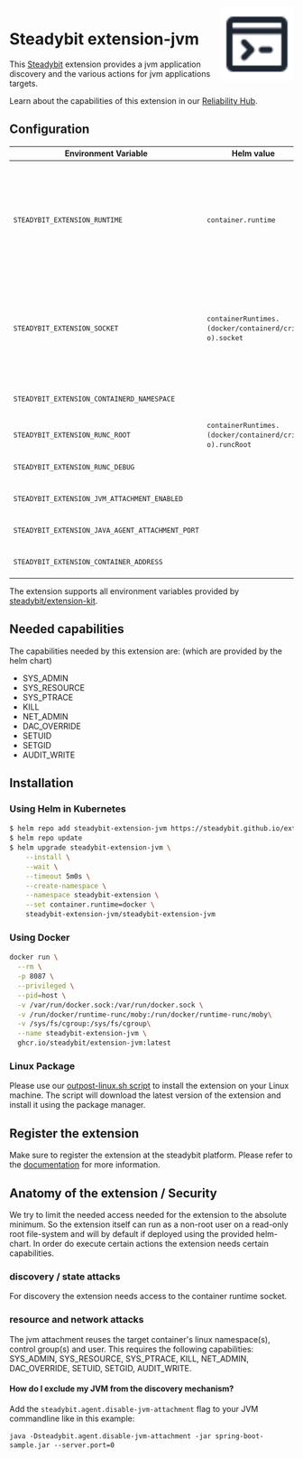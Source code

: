 <img src="./logo.svg" height="130" align="right" alt="JVM logo">

# Steadybit extension-jvm

This [Steadybit](https://www.steadybit.com/) extension provides a jvm application discovery and the various actions for jvm applications targets.

Learn about the capabilities of this extension in our [Reliability Hub](https://hub.steadybit.com/extension/com.steadybit.extension_jvm).

## Configuration

| Environment Variable                             | Helm value                                             | Meaning                                                                                                                    | Required | Default |
|--------------------------------------------------|--------------------------------------------------------|----------------------------------------------------------------------------------------------------------------------------|----------|---------|
| `STEADYBIT_EXTENSION_RUNTIME`                    | `container.runtime`                                    | The container runtime to user either `docker`, `containerd` or `cri-o`. Will be automatically configured if not specified. | yes      | (auto)  |
| `STEADYBIT_EXTENSION_SOCKET`                     | `containerRuntimes.(docker/containerd/cri-o).socket`   | The socket used to connect to the container runtime. Will be automatically configured if not specified.                    | yes      | (auto)  |
| `STEADYBIT_EXTENSION_CONTAINERD_NAMESPACE`       |                                                        | The containerd namespace to use.                                                                                           | yes      | k8s.io  |
| `STEADYBIT_EXTENSION_RUNC_ROOT`                  | `containerRuntimes.(docker/containerd/cri-o).runcRoot` | The runc root to use.                                                                                                      | yes      | (auto)  |
| `STEADYBIT_EXTENSION_RUNC_DEBUG`                 |                                                        | Activate debug mode for run.                                                                                               |          |         |
| `STEADYBIT_EXTENSION_JVM_ATTACHMENT_ENABLED`     |                                                        | is jvm attachment enabled                                                                                                  | no       | true    |
| `STEADYBIT_EXTENSION_JAVA_AGENT_ATTACHMENT_PORT` |                                                        | java agent attachment port                                                                                                 | no       | 8095    |
| `STEADYBIT_EXTENSION_CONTAINER_ADDRESS`          |                                                        | public ip of the extension                                                                                                 | no       |         |

The extension supports all environment variables provided by [steadybit/extension-kit](https://github.com/steadybit/extension-kit#environment-variables).

## Needed capabilities

The capabilities needed by this extension are: (which are provided by the helm chart)

- SYS_ADMIN
- SYS_RESOURCE
- SYS_PTRACE
- KILL
- NET_ADMIN
- DAC_OVERRIDE
- SETUID
- SETGID
- AUDIT_WRITE

## Installation

### Using Helm in Kubernetes

```sh
$ helm repo add steadybit-extension-jvm https://steadybit.github.io/extension-jvm
$ helm repo update
$ helm upgrade steadybit-extension-jvm \
    --install \
    --wait \
    --timeout 5m0s \
    --create-namespace \
    --namespace steadybit-extension \
    --set container.runtime=docker \
    steadybit-extension-jvm/steadybit-extension-jvm
```

### Using Docker

```sh
docker run \
  --rm \
  -p 8087 \
  --privileged \
  --pid=host \
  -v /var/run/docker.sock:/var/run/docker.sock \
  -v /run/docker/runtime-runc/moby:/run/docker/runtime-runc/moby\
  -v /sys/fs/cgroup:/sys/fs/cgroup\
  --name steadybit-extension-jvm \
  ghcr.io/steadybit/extension-jvm:latest
```

### Linux Package

Please use our [outpost-linux.sh script](https://docs.steadybit.com/install-and-configure/install-outpost-agent-preview/install-on-linux-hosts) to install the extension on your Linux machine.
The script will download the latest version of the extension and install it using the package manager.

## Register the extension

Make sure to register the extension at the steadybit platform. Please refer to
the [documentation](https://docs.steadybit.com/integrate-with-steadybit/extensions/extension-installation) for more information.

## Anatomy of the extension / Security

We try to limit the needed access needed for the extension to the absolute minimum. So the extension itself can run as a non-root user on a read-only root file-system and will by default if deployed using the provided helm-chart.
In order do execute certain actions the extension needs certain capabilities.

### discovery / state attacks

For discovery the extension needs access to the container runtime socket.

### resource and network attacks

The jvm attachment reuses the target container's linux namespace(s), control group(s) and user.
This requires the following capabilities: SYS_ADMIN, SYS_RESOURCE, SYS_PTRACE, KILL, NET_ADMIN, DAC_OVERRIDE, SETUID, SETGID, AUDIT_WRITE.

#### How do I exclude my JVM from the discovery mechanism?

Add the `steadybit.agent.disable-jvm-attachment` flag to your JVM commandline like in this example:

```
java -Dsteadybit.agent.disable-jvm-attachment -jar spring-boot-sample.jar --server.port=0
```
